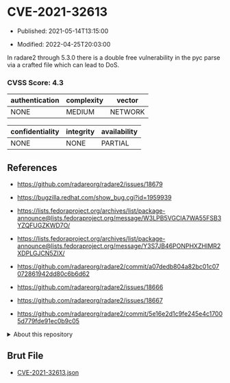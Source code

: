 # CVE-2021-32613

- Published: 2021-05-14T13:15:00

- Modified: 2022-04-25T20:03:00

In radare2 through 5.3.0 there is a double free vulnerability in the pyc parse via a crafted file which can lead to DoS.

### CVSS Score: **4.3**

| authentication | complexity | vector |
| --- | --- | --- |
| NONE | MEDIUM | NETWORK |

| confidentiality | integrity | availability |
| --- | --- | --- |
| NONE | NONE | PARTIAL |

## References

* https://github.com/radareorg/radare2/issues/18679

* https://bugzilla.redhat.com/show_bug.cgi?id=1959939

* https://lists.fedoraproject.org/archives/list/package-announce@lists.fedoraproject.org/message/W3LPB5VGCIA7WA55FSB3YZQFUGZKWD7O/

* https://lists.fedoraproject.org/archives/list/package-announce@lists.fedoraproject.org/message/Y3S7JB46PONPHXZHIMR2XDPLGJCN5ZIX/

* https://github.com/radareorg/radare2/commit/a07dedb804a82bc01c07072861942dd80c6b6d62

* https://github.com/radareorg/radare2/issues/18666

* https://github.com/radareorg/radare2/issues/18667

* https://github.com/radareorg/radare2/commit/5e16e2d1c9fe245e4c17005d779fde91ec0b9c05

<details>
<summary>About this repository</summary> 

  This repository is part of the project [Live Hack CVE](https://github.com/Live-Hack-CVE). Main website can be found [www.live-hack.org](https://www.live-hack.org) 
  
  Made by [Sn0wAlice](https://github.com/Sn0wAlice) for the people that care about security and need to have a feed of the latest CVEs. Hope you enjoy it, don't forget to star the repo and follow me on [Twitter](https://twitter.com/Sn0wAlice) and [Github](https://github.com/Sn0wAlice). And that is my [personnal website](https://www.alice-snow.me/)

  - [Home Page](https://github.com/Live-Hack-CVE)
  - [Framework](https://github.com/Live-Hack-CVE/cve-framework)
  - [CVE database](https://github.com/Live-Hack-CVE/full_database)
  - [Changelog](https://github.com/Live-Hack-CVE/Changelog)
</details>

## Brut File

* [CVE-2021-32613.json](https://raw.githubusercontent.com/Live-Hack-CVE/full_database/main/cves/2021/CVE-2021-32613.json)

